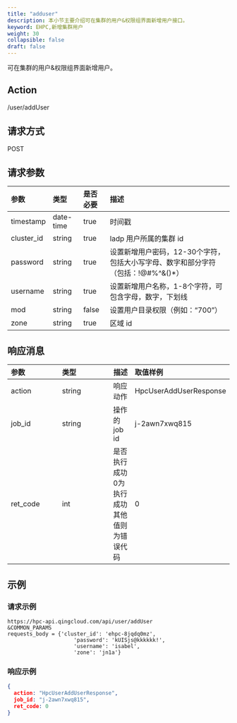 ```yaml
---
title: "adduser"
description: 本小节主要介绍可在集群的用户&权限组界面新增用户接口。 
keyword: EHPC,新增集群用户
weight: 30
collapsible: false
draft: false
---
```


可在集群的用户&权限组界面新增用户。

## Action

/user/addUser

## 请求方式

POST

## 请求参数

| 参数       | 类型      | 是否必要 | 描述                                                         |
| :--------- | :-------- | :------- | :----------------------------------------------------------- |
| timestamp  | date-time | true     | 时间戳                                                       |
| cluster_id | string    | true     | ladp 用户所属的集群 id                                       |
| password   | string    | true     | 设置新增用户密码，12-30个字符，包括大小写字母、数字和部分字符（包括：!@#%^&()*） |
| username   | string    | true     | 设置新增用户名称，1-8个字符，可包含字母，数字，下划线        |
| mod        | string    | false    | 设置用户目录权限（例如：“700”）                              |
| zone       | string    | true     | 区域 id                                                      |

## 响应消息

| <span style="display:inline-block;width:100px">参数</span> | <span style="display:inline-block;width:100px">类型</span> | 描述                                                  | 取值样例               |
| :--------------------------------------------------------- | :--------------------------------------------------------- | ----------------------------------------------------- | :--------------------- |
| action                                                     | string                                                     | 响应动作                                              | HpcUserAddUserResponse |
| job_id                                                     | string                                                     | 操作的 job id                                         | j-2awn7xwq815          |
| ret_code                                                   | int                                                        | 是否执行成功<br />0为执行成功<br />其他值则为错误代码 | 0                      |

## 示例

### 请求示例

```url
https://hpc-api.qingcloud.com/api/user/addUser
&COMMON_PARAMS
requests_body = {'cluster_id': 'ehpc-8jqdq0mz',
                     'password': 'kUISjs@kkkkkk!',
                     'username': 'isabel',
                     'zone': 'jn1a'}
```

### 响应示例

```json
{
  action: "HpcUserAddUserResponse",
  job_id: "j-2awn7xwq815",
  ret_code: 0
}
```
